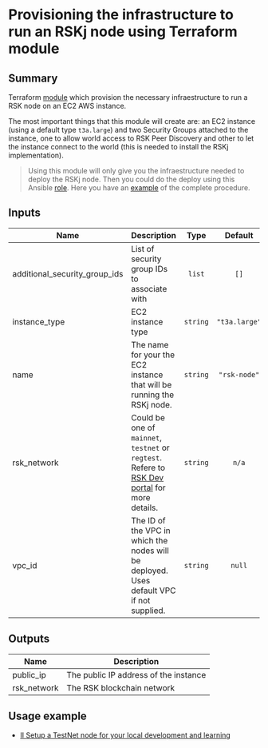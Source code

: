 # Provisioning the infrastructure to run an RSKj node using Terraform module

## Summary
Terraform [module](https://www.terraform.io/docs/language/modules/index.html) which provision the necessary infraestructure to run a RSK node on an EC2 AWS instance.

The most important things that this module will create are: an EC2 instance (using a default type `t3a.large`) and two Security Groups attached to the instance, one to allow world access to RSK Peer Discovery and other to let the instance connect to the world (this is needed to install the RSKj implementation).

> Using this module will only give you the infraestructure needed to deploy the RSKj node. Then you could do the deploy using this Ansible [role](https://github.com/rsksmart/ansible-role-rsk-node). Here you have an [example](./Examples/Provision_deploy_and_configure/README.md) of the complete procedure.

## Inputs
| Name | Description | Type | Default | Required |
|------|-------------|:----:|:-----:|:-----:|
|additional_security_group_ids|List of security group IDs to associate with|`list`|`[]`|no|
|instance_type|EC2 instance type|`string`|`"t3a.large"`|no|
|name|The name for your the EC2 instance that will be running the RSKj node.|`string`|`"rsk-node"`|no|
|rsk_network|Could be one of `mainnet`, `testnet` or `regtest`. Refere to [RSK Dev portal](https://developers.rsk.co/rsk/node/configure/reference/#blockchainconfigname) for more details.|`string`|`n/a`|yes|
|vpc_id|The ID of the VPC in which the nodes will be deployed. Uses default VPC if not supplied.|`string`|`null`|no|

## Outputs
| Name | Description |
|------|-------------|
| public_ip | The public IP address of the instance |
| rsk_network | The RSK blockchain network |

## Usage example
* [II Setup a TestNet node for your local development and learning](./Examples/II_Setup_a_TestNet_node_for_your_local_development_and_learning/README.md)
